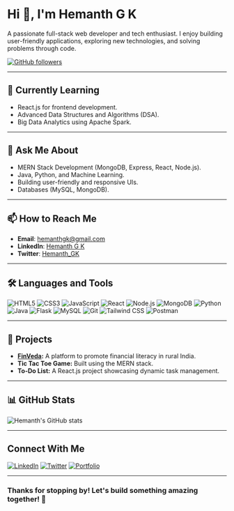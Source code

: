 # Hi 👋, I'm Hemanth G K  
A passionate full-stack web developer and tech enthusiast. I enjoy building user-friendly applications, exploring new technologies, and solving problems through code.

[![GitHub followers](https://img.shields.io/github/followers/yourusername?label=Follow%20me&style=social)](https://github.com/yourusername)

---

## 🌱 Currently Learning
- React.js for frontend development.
- Advanced Data Structures and Algorithms (DSA).
- Big Data Analytics using Apache Spark.

---

## 💬 Ask Me About
- MERN Stack Development (MongoDB, Express, React, Node.js).
- Java, Python, and Machine Learning.
- Building user-friendly and responsive UIs.
- Databases (MySQL, MongoDB).

---

## 📫 How to Reach Me
- **Email**: hemanthgk@gmail.com  
- **LinkedIn**: [Hemanth G K](https://linkedin.com/in/yourprofile)  
- **Twitter**: [Hemanth_GK](https://twitter.com/yourusername)

---

## 🛠️ Languages and Tools
![HTML5](https://img.shields.io/badge/-HTML5-E34F26?logo=html5&logoColor=white&style=flat)
![CSS3](https://img.shields.io/badge/-CSS3-1572B6?logo=css3&logoColor=white&style=flat)
![JavaScript](https://img.shields.io/badge/-JavaScript-F7DF1E?logo=javascript&logoColor=black&style=flat)
![React](https://img.shields.io/badge/-React-61DAFB?logo=react&logoColor=black&style=flat)
![Node.js](https://img.shields.io/badge/-Node.js-339933?logo=nodedotjs&logoColor=white&style=flat)
![MongoDB](https://img.shields.io/badge/-MongoDB-47A248?logo=mongodb&logoColor=white&style=flat)
![Python](https://img.shields.io/badge/-Python-3776AB?logo=python&logoColor=white&style=flat)
![Java](https://img.shields.io/badge/-Java-007396?logo=java&logoColor=white&style=flat)
![Flask](https://img.shields.io/badge/-Flask-000000?logo=flask&logoColor=white&style=flat)
![MySQL](https://img.shields.io/badge/-MySQL-4479A1?logo=mysql&logoColor=white&style=flat)
![Git](https://img.shields.io/badge/-Git-F05032?logo=git&logoColor=white&style=flat)
![Tailwind CSS](https://img.shields.io/badge/-Tailwind%20CSS-06B6D4?logo=tailwindcss&logoColor=white&style=flat)
![Postman](https://img.shields.io/badge/-Postman-FF6C37?logo=postman&logoColor=white&style=flat)

---

## 🚀 Projects
- **[FinVeda](https://github.com/yourusername/FinVeda):** A platform to promote financial literacy in rural India.
- **Tic Tac Toe Game:** Built using the MERN stack.
- **To-Do List:** A React.js project showcasing dynamic task management.

---

## 📊 GitHub Stats
![Hemanth's GitHub stats](https://github-readme-stats.vercel.app/api?username=yourusername&show_icons=true&theme=radical)

---

## Connect With Me
[![LinkedIn](https://img.shields.io/badge/LinkedIn-blue?logo=linkedin&logoColor=white)](https://linkedin.com/in/yourprofile)
[![Twitter](https://img.shields.io/badge/Twitter-1DA1F2?logo=twitter&logoColor=white)](https://twitter.com/yourusername)
[![Portfolio](https://img.shields.io/badge/Portfolio-orange?logo=firefox&logoColor=white)](https://yourportfolio.com)

---

### Thanks for stopping by! Let's build something amazing together! 🚀
